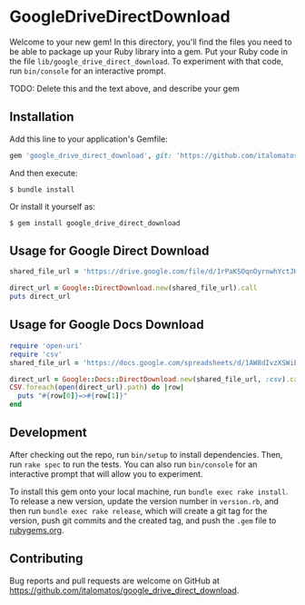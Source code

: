 # GoogleDriveDirectDownload

Welcome to your new gem! In this directory, you'll find the files you need to be able to package up your Ruby library into a gem. Put your Ruby code in the file `lib/google_drive_direct_download`. To experiment with that code, run `bin/console` for an interactive prompt.

TODO: Delete this and the text above, and describe your gem

## Installation

Add this line to your application's Gemfile:

```ruby
gem 'google_drive_direct_download', git: 'https://github.com/italomatos/google_drive_direct_download.git'
```

And then execute:

    $ bundle install

Or install it yourself as:

    $ gem install google_drive_direct_download


## Usage for Google Direct Download

```ruby
shared_file_url = 'https://drive.google.com/file/d/1rPaKSOqnOyrnwhYctJH1oEZJXRf45Izm/view?usp=sharing'

direct_url = Google::DirectDownload.new(shared_file_url).call
puts direct_url
```

## Usage for Google Docs Download

```ruby
require 'open-uri'
require 'csv'
shared_file_url = 'https://docs.google.com/spreadsheets/d/1AW8dIvzXSWiE1jRiSwfgQHKnt6CmTycf_FRYdNIzIUE/edit?usp=sharing'

direct_url = Google::Docs::DirectDownload.new(shared_file_url, :csv).call
CSV.foreach(open(direct_url).path) do |row|
  puts "#{row[0]}=>#{row[1]}"
end
```

## Development

After checking out the repo, run `bin/setup` to install dependencies. Then, run `rake spec` to run the tests. You can also run `bin/console` for an interactive prompt that will allow you to experiment.

To install this gem onto your local machine, run `bundle exec rake install`. To release a new version, update the version number in `version.rb`, and then run `bundle exec rake release`, which will create a git tag for the version, push git commits and the created tag, and push the `.gem` file to [rubygems.org](https://rubygems.org).

## Contributing

Bug reports and pull requests are welcome on GitHub at https://github.com/italomatos/google_drive_direct_download.
